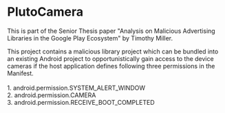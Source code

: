 # PlutoCamera
This is part of the Senior Thesis paper "Analysis on Malicious Advertising Libraries in the Google Play Ecosystem" by Timothy Miller.

This project contains a malicious library project which can be bundled into an existing Android project to opportunistically
gain access to the device cameras if the host application defines following three permissions in the Manifest.
<br /><br />1. android.permission.SYSTEM_ALERT_WINDOW
<br />2. android.permission.CAMERA
<br />3. android.permission.RECEIVE_BOOT_COMPLETED
